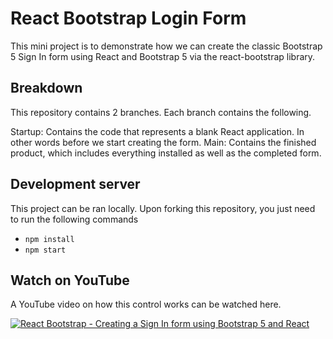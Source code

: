 # React Bootstrap Login Form

This mini project is to demonstrate how we can create the classic Bootstrap 5 Sign In form using React and Bootstrap 5 via the react-bootstrap library.

## Breakdown

This repository contains 2 branches. Each branch contains the following.

Startup: Contains the code that represents a blank React application. In other words before we start creating the form.
Main: Contains the finished product, which includes everything installed as well as the completed form.

## Development server

This project can be ran locally. Upon forking this repository, you just need to run the following commands

- `npm install`
- `npm start`

## Watch on YouTube
A YouTube video on how this control works can be watched here.

[![React Bootstrap - Creating a Sign In form using Bootstrap 5 and React](https://user-images.githubusercontent.com/19817876/138590441-70356986-7137-4b3a-8328-b5ae9fa65dc3.png)](https://www.youtube.com/watch?v=MKb7FSt74f8)
